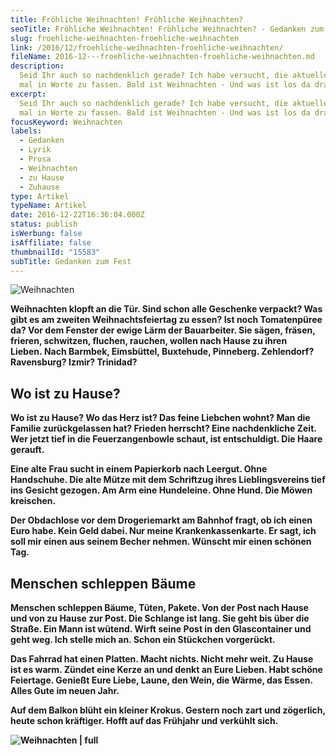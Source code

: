 ```yaml
---
title: Fröhliche Weihnachten! Fröhliche Weihnachten?
seoTitle: Fröhliche Weihnachten! Fröhliche Weihnachten? - Gedanken zum Fest
slug: froehliche-weihnachten-froehliche-weihnachten
link: /2016/12/froehliche-weihnachten-froehliche-weihnachten/
fileName: 2016-12---froehliche-weihnachten-froehliche-weihnachten.md
description:
  Seid Ihr auch so nachdenklich gerade? Ich habe versucht, die aktuelle Stimmung
  mal in Worte zu fassen. Bald ist Weihnachten - Und was ist los da draußen?
excerpt:
  Seid Ihr auch so nachdenklich gerade? Ich habe versucht, die aktuelle Stimmung
  mal in Worte zu fassen. Bald ist Weihnachten - Und was ist los da draußen?
focusKeyword: Weihnachten
labels:
  - Gedanken
  - Lyrik
  - Prosa
  - Weihnachten
  - zu Hause
  - Zuhause
type: Artikel
typeName: Artikel
date: 2016-12-22T16:36:04.000Z
status: publish
isWerbung: false
isAffiliate: false
thumbnailId: "15583"
subTitle: Gedanken zum Fest
---
```


![Weihnachten](http://cardamonchai.com/wp-content/uploads/2016/12/31276685365_778c95b603_o-640x640.jpg)

<strong>

Weihnachten klopft an die Tür. Sind schon alle Geschenke verpackt? Was gibt es
am zweiten Weihnachtsfeiertag zu essen? Ist noch Tomatenpüree da? Vor dem
Fenster der ewige Lärm der Bauarbeiter. Sie sägen, fräsen, frieren, schwitzen,
fluchen, rauchen, wollen nach Hause zu ihren Lieben. Nach Barmbek, Eimsbüttel,
Buxtehude, Pinneberg. Zehlendorf? Ravensburg? Izmir? Trinidad?

## Wo ist zu Hause?

Wo ist zu Hause? Wo das Herz ist? Das feine Liebchen wohnt? Man die Familie
zurückgelassen hat? Frieden herrscht? Eine nachdenkliche Zeit. Wer jetzt tief in
die Feuerzangenbowle schaut, ist entschuldigt. Die Haare gerauft.

Eine alte Frau sucht in einem Papierkorb nach Leergut. Ohne Handschuhe. Die alte
Mütze mit dem Schriftzug ihres Lieblingsvereins tief ins Gesicht gezogen. Am Arm
eine Hundeleine. Ohne Hund. Die Möwen kreischen.

Der Obdachlose vor dem Drogeriemarkt am Bahnhof fragt, ob ich einen Euro habe.
Kein Geld dabei. Nur meine Krankenkassenkarte. Er sagt, ich soll mir einen aus
seinem Becher nehmen. Wünscht mir einen schönen Tag.

## Menschen schleppen Bäume

Menschen schleppen Bäume, Tüten, Pakete. Von der Post nach Hause und von zu
Hause zur Post. Die Schlange ist lang. Sie geht bis über die Straße. Ein Mann
ist wütend. Wirft seine Post in den Glascontainer und geht weg. Ich stelle mich
an. Schon ein Stückchen vorgerückt.

Das Fahrrad hat einen Platten. Macht nichts. Nicht mehr weit. Zu Hause ist es
warm. Zündet eine Kerze an und denkt an Eure Lieben. Habt schöne Feiertage.
Genießt Eure Liebe, Laune, den Wein, die Wärme, das Essen. Alles Gute im neuen
Jahr.

Auf dem Balkon blüht ein kleiner Krokus. Gestern noch zart und zögerlich, heute
schon kräftiger. Hofft auf das Frühjahr und verkühlt sich.

![Weihnachten | full](http://cardamonchai.com/wp-content/uploads/2016/12/31117999676_031983210c_z-1.jpg)

&nbsp;
